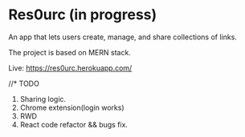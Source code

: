 # Res0urc (in progress)


An app that lets users create, manage, and share collections of links.

The project is based on MERN stack.

Live:
https://res0urc.herokuapp.com/


//* TODO
1. Sharing logic.
2. Chrome extension(login works)
4. RWD
5. React code refactor && bugs fix.
